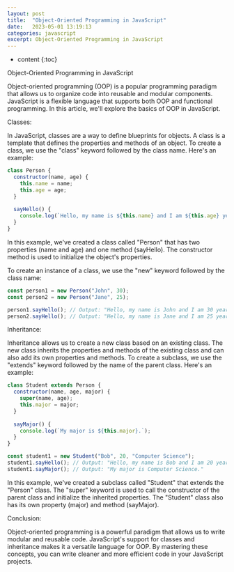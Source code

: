 ```yaml
---
layout: post
title:  "Object-Oriented Programming in JavaScript"
date:   2023-05-01 13:19:13
categories: javascript
excerpt: Object-Oriented Programming in JavaScript
---
```


* content
{:toc}

Object-Oriented Programming in JavaScript

Object-oriented programming (OOP) is a popular programming paradigm that allows us to organize code into reusable and modular components. JavaScript is a flexible language that supports both OOP and functional programming. In this article, we'll explore the basics of OOP in JavaScript.

Classes:

In JavaScript, classes are a way to define blueprints for objects. A class is a template that defines the properties and methods of an object. To create a class, we use the "class" keyword followed by the class name. Here's an example:

```js
class Person {
  constructor(name, age) {
    this.name = name;
    this.age = age;
  }
  
  sayHello() {
    console.log(`Hello, my name is ${this.name} and I am ${this.age} years old.`);
  }
}
```

In this example, we've created a class called "Person" that has two properties (name and age) and one method (sayHello). The constructor method is used to initialize the object's properties.

To create an instance of a class, we use the "new" keyword followed by the class name:

```js
const person1 = new Person("John", 30);
const person2 = new Person("Jane", 25);

person1.sayHello(); // Output: "Hello, my name is John and I am 30 years old."
person2.sayHello(); // Output: "Hello, my name is Jane and I am 25 years old."
```

Inheritance:

Inheritance allows us to create a new class based on an existing class. The new class inherits the properties and methods of the existing class and can also add its own properties and methods. To create a subclass, we use the "extends" keyword followed by the name of the parent class. Here's an example:

```js
class Student extends Person {
  constructor(name, age, major) {
    super(name, age);
    this.major = major;
  }
  
  sayMajor() {
    console.log(`My major is ${this.major}.`);
  }
}

const student1 = new Student("Bob", 20, "Computer Science");
student1.sayHello(); // Output: "Hello, my name is Bob and I am 20 years old."
student1.sayMajor(); // Output: "My major is Computer Science."
```

In this example, we've created a subclass called "Student" that extends the "Person" class. The "super" keyword is used to call the constructor of the parent class and initialize the inherited properties. The "Student" class also has its own property (major) and method (sayMajor).

Conclusion:

Object-oriented programming is a powerful paradigm that allows us to write modular and reusable code. JavaScript's support for classes and inheritance makes it a versatile language for OOP. By mastering these concepts, you can write cleaner and more efficient code in your JavaScript projects.